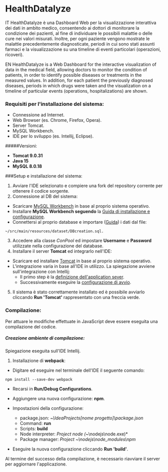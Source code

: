 # HealthDatalyze

IT
HealthDatalyze è una Dashboard Web per la visualizzazione interattiva dei dati in ambito medico, consentendo ai dottori di monitorare la condizione dei pazienti, al fine di individuare le possibili malattie o delle cure nei valori misurati. Inoltre, per ogni paziente vengono mostrate le malattie precedentemente diagnosticate, periodi in cui sono stati assunti farmaci e la visualizzazione su una timeline di eventi particolari (operazioni, ricoveri).

EN
HealthDatalyze is a Web Dashboard for the interactive visualization of data in the medical field, allowing doctors to monitor the condition of patients, in order to identify possible diseases or treatments in the measured values. In addition, for each patient the previously diagnosed diseases, periods in which drugs were taken and the visualization on a timeline of particular events (operations, hospitalizations) are shown.

### Requisiti per l'installazione del sistema: 
- Connessione ad Internet.
- Web Browser (es. Chrome, Firefox, Opera).
- Server Tomcat.
- MySQL Workbench.
- IDE per lo sviluppo (es. Intellij, Eclipse).

#####Versioni:
- **Tomcat 9.0.31**
- **Java 15**
- **MySQL 8.0.18**

###Setup e installazione del sistema:

1) Avviare l'IDE selezionato e compiere una fork del repository corrente per ottenere il codice sorgente.
2) Connessione al DB del sistema:
- Scaricare [MySQL Workbench](https://downloads.mysql.com/archives/workbench/) in base al proprio sistema operativo.
- Installare **MySQL Workbench seguendo** la [Guida di installazione e configurazione](https://docs.appspace.com/latest/how-to/setup-mysql-with-mysql-workbench/).
- Connettersi al proprio database e importare ([Guida](https://dev.mysql.com/doc/workbench/en/wb-admin-export-import-management.html)) i dati dal file:
```  
~/src/main/resources/dataset/DBcreation.sql.
```
3) Accedere alla classe *ConPool* ed impostare **Username** e **Password** utilizzate nella configurazione del database.
4) Installare il server **Tomcat** ed integrarlo nell'IDE:
- Scaricare ed installare [Tomcat](https://tomcat.apache.org/download-90.cgi) in base al proprio sistema operativo.
- L'integrazione varia in base all'IDE in utilizzo. 
  La spiegazione avviene sull'integrazione con Intellij:
    - Il primo step è la [definizione dell'application sever](https://www.jetbrains.com/help/idea/configuring-and-managing-application-server-integration.html).
    - Successivamente eseguire la [configurazione di avvio](https://www.jetbrains.com/help/idea/creating-run-debug-configuration-for-application-server.html).
5) Il sistema è stato correttamente installato ed è possibile avviarlo cliccando **Run 'Tomcat'** rappresentato con una freccia verde.

### Compilazione:
Per attuare le modifiche effettuate in JavaScript deve essere eseguita una compilazione del codice.

##### Creazione ambiente di compilazione:
Spiegazione eseguita sull'IDE Intellij.
1) Installazione di **webpack**:
- Digitare ed eseguire nel terminale dell'IDE il seguente comando:
```
npm install --save-dev webpack
```
- Recarsi in **Run/Debug Configurations**.
- Aggiungere una nuova configurazione: **npm**.
- Impostazioni della configurazione:
  - package.json: *~\IdeaProjects\[nome progetto]\package.json*
  - Command: **run**
  - Scripts: **build**
  - Node interpreter: *Project node (*~\nodejs\node.exe)*
  - Package manager: *Project ~\nodejs\node_modules\npm*
    
- Eseguire la nuova configurazione cliccando **Run 'build'**.

Al termine del successo della compilazione, è necessario riavviare il server per aggiornare l'applicazione.